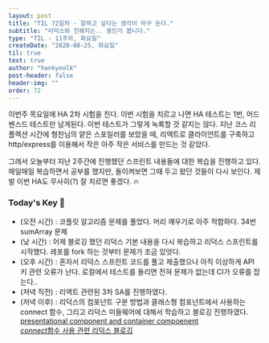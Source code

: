 ```yaml
---
layout: post
title: "TIL 72일차 - 잘하고 싶다는 생각이 마구 든다."
subtitle: "리덕스와 친해지는.. 중인가 봅니다."
type: "TIL - 11주차, 화요일"
createDate: "2020-08-25, 화요일"
til: true
text: true
author: "hankyeolk"
post-header: false
header-img: ""
order: 72
---
```


이번주 목요일에 HA 2차 시험을 친다. 이번 시험을 치르고 나면 HA 테스트는 1번, 어드벤스드 테스트만 남게된다. 이번 테스트가 그렇게 녹록할 것 같지는 않다. 지난 코스 리플렉션 시간에 형찬님의 얕은 스포일러를 보았을 때, 리액트로 클라이언트를 구축하고 http/express를 이용해서 작은 아주 작은 서비스를 만드는 것 같았다. <br>

그래서 오늘부터 지난 2주간에 진행했던 스프린트 내용들에 대한 복습을 진행하고 있다. 매일매일 복습하면서 공부를 했지만, 돌이켜보면 그때 두고 왔던 것들이 다시 보인다. 제발 이번 HA도 무사히(?) 잘 치르면 좋겠다. 🔥
<br>

### Today's Key 🔑

- (오전 시간) : 코플릿 알고리즘 문제를 풀었다. 머리 깨우기로 아주 적합하다. 34번 sumArray 문제
- (낮 시간) : 어제 블로깅 했던 리덕스 기본 내용을 다시 복습하고 리덕스 스프린트를 시작했다. 레포를 fork 하는 것부터 문제가 조금 있엇다.
- (오후 시간) : 혼자서 리덕스 스프린트 코드를 풀고 제출했으나 아직 이상하게 API 키 관련 오류가 난다. 로컬에서 테스트를 돌리면 전혀 문제가 없는데 CI가 오류를 잡는다..
- (저녁 직전) : 리액트 관련된 3차 SA를 진행하였다.
- (저녁 이후) : 리덕스의 컴포넌트 구분 방법과 클래스형 컴포넌트에서 사용하는 connect 함수, 그리고 리덕스 미들웨어에 대해서 학습하고 블로깅 진행하였다.
  <br>
  [presentational component and container compoenent](https://www.notion.so/ddovblek/Redux-03-f776e7b663dc41dbabf070c378972590) <br>
  [connect함수 사용 관련 리덕스 블로깅](https://www.notion.so/ddovblek/Redux-04-4298dcb0c5ed4941affcd89dbb73e043)
